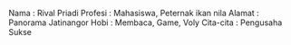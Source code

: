 Nama       : Rival Priadi
Profesi    : Mahasiswa, Peternak ikan nila
Alamat     : Panorama Jatinangor
Hobi       : Membaca, Game, Voly
Cita-cita  : Pengusaha Sukse
